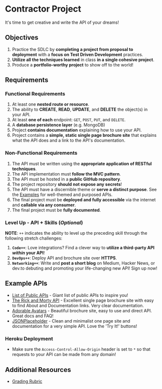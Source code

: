 # Contractor Project

It's time to get creative and write the API of your dreams!

## Objectives

1. Practice the SDLC by **completing a project from proposal to deployment** with a **focus on Test Driven Development** practices.
1. **Utilize all the techniques learned** in class **in a single cohesive project**.
1. Produce a **portfolio-worthy project** to show off to the world!

## Requirements

### Functional Requirements

1. At least one **nested route or resource**.
1. The ability to **CREATE**, **READ**, **UPDATE**, and **DELETE** the object(s) in your API.
1. At least **one of each** endpoint: `GET`, `POST`, `PUT`, and `DELETE`.
1. A **database persistence layer** (e.g. MongoDB)
1. Project **contains documentation** explaining how to use your API.
1. Project contains a **simple, static single page brochure site** that explains what the API does and a link to the API's documentation.


### Non-Functional Requirements

1. The API must be written using the **appropriate application of RESTful techniques**.
1. The API implementation must **follow the MVC pattern**.
1. The API must be hosted in a **public GitHub repository**.
1. The project repository **should not expose any secrets**!
1. The API must have a discernible theme or **serve a distinct purpose**. See the [Examples](#Examples) for well-themed and purposed APIs.
1. The final project must be **deployed and fully accessible** via the internet and **callable via any consumer**.
1. The final project must be **fully documented**.

### Level Up - API + Skills (_Optional_)

**NOTE**: `++` indicates the ability to level up the preceding skill through the following stretch challenges:

1. **`Code++`**: Love integrations? Find a clever way to **utilize a third-party API _within_ your API**!
1. **`DevOps++`**: Deploy API and brochure site over **HTTPS**.
1. **`Networking++`**: Write and **post a short blog** on Medium, Hacker News, or dev.to debuting and promoting your life-changing new API! Sign up now!

## Example APIs

* [List of Public APIs](https://github.com/toddmotto/public-apis) - Giant list of public APIs to inspire you!
* [The Rick and Morty API](https://rickandmortyapi.com) - Excellent single page brochure site with easy to find About and Documentation links. Very clear documentation.
* [Adorable Avatars](http://avatars.adorable.io) - Beautiful brochure site, easy to use and direct API. Great docs and FAQ!
* [JSONPlaceholder](http://jsonplaceholder.typicode.com) - Clean and minimalist one page site and documentation for a very simple API. Love the 'Try It!' buttons!

### Heroku Deployment

* Make sure the `Access-Control-Allow-Origin` header is set to `*` so that requests to your API can be made from any domain!

## Additional Resources

* [Grading Rubric](rubric.md)
